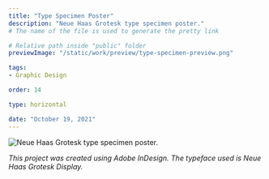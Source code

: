 ```yaml
---
title: "Type Specimen Poster"
description: "Neue Haas Grotesk type specimen poster."
# The name of the file is used to generate the pretty link

# Relative path inside "public" folder
previewImage: "/static/work/preview/type-specimen-preview.png"

tags:
- Graphic Design

order: 14

type: horizontal

date: "October 19, 2021"
---
```


![Neue Haas Grotesk type specimen poster.](/static/work/type-specimen/Chen_Brendan_TypeSpecimen.png)

*This project was created using Adobe InDesign. The typeface used is Neue Haas Grotesk Display.*